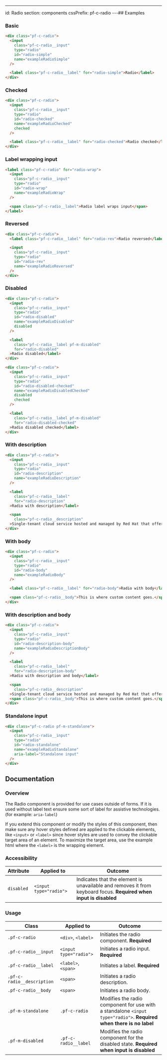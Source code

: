 ---
id: Radio
section: components
cssPrefix: pf-c-radio
---## Examples

### Basic

```html
<div class="pf-c-radio">
  <input
    class="pf-c-radio__input"
    type="radio"
    id="radio-simple"
    name="exampleRadioSimple"
  />

  <label class="pf-c-radio__label" for="radio-simple">Radio</label>
</div>

```

### Checked

```html
<div class="pf-c-radio">
  <input
    class="pf-c-radio__input"
    type="radio"
    id="radio-checked"
    name="exampleRadioChecked"
    checked
  />

  <label class="pf-c-radio__label" for="radio-checked">Radio checked</label>
</div>

```

### Label wrapping input

```html
<label class="pf-c-radio" for="radio-wrap">
  <input
    class="pf-c-radio__input"
    type="radio"
    id="radio-wrap"
    name="exampleRadioWrap"
  />

  <span class="pf-c-radio__label">Radio label wraps input</span>
</label>

```

### Reversed

```html
<div class="pf-c-radio">
  <label class="pf-c-radio__label" for="radio-rev">Radio reversed</label>

  <input
    class="pf-c-radio__input"
    type="radio"
    id="radio-rev"
    name="exampleRadioReversed"
  />
</div>

```

### Disabled

```html
<div class="pf-c-radio">
  <input
    class="pf-c-radio__input"
    type="radio"
    id="radio-disabled"
    name="exampleRadioDisabled"
    disabled
  />

  <label
    class="pf-c-radio__label pf-m-disabled"
    for="radio-disabled"
  >Radio disabled</label>
</div>

<div class="pf-c-radio">
  <input
    class="pf-c-radio__input"
    type="radio"
    id="radio-disabled-checked"
    name="exampleRadioDisabledChecked"
    disabled
    checked
  />

  <label
    class="pf-c-radio__label pf-m-disabled"
    for="radio-disabled-checked"
  >Radio disabled checked</label>
</div>

```

### With description

```html
<div class="pf-c-radio">
  <input
    class="pf-c-radio__input"
    type="radio"
    id="radio-description"
    name="exampleRadioDescription"
  />

  <label
    class="pf-c-radio__label"
    for="radio-description"
  >Radio with description</label>

  <span
    class="pf-c-radio__description"
  >Single-tenant cloud service hosted and managed by Red Hat that offers high-availability enterprise-grade clusters in a virtual private cloud on AWS od GCP.</span>
</div>

```

### With body

```html
<div class="pf-c-radio">
  <input
    class="pf-c-radio__input"
    type="radio"
    id="radio-body"
    name="exampleRadioBody"
  />

  <label class="pf-c-radio__label" for="radio-body">Radio with body</label>

  <span class="pf-c-radio__body">This is where custom content goes.</span>
</div>

```

### With description and body

```html
<div class="pf-c-radio">
  <input
    class="pf-c-radio__input"
    type="radio"
    id="radio-description-body"
    name="exampleRadioDescriptionBody"
  />

  <label
    class="pf-c-radio__label"
    for="radio-description-body"
  >Radio with description and body</label>

  <span
    class="pf-c-radio__description"
  >Single-tenant cloud service hosted and managed by Red Hat that offers high-availability enterprise-grade clusters in a virtual private cloud on AWS od GCP.</span>
  <span class="pf-c-radio__body">This is where custom content goes.</span>
</div>

```

### Standalone input

```html
<div class="pf-c-radio pf-m-standalone">
  <input
    class="pf-c-radio__input"
    type="radio"
    id="radio-standalone"
    name="exampleRadioStandalone"
    aria-label="Standalone input"
  />
</div>

```

## Documentation

### Overview

The Radio component is provided for use cases outside of forms. If it is used without label text ensure some sort of label for assistive technologies. (for example: `aria-label`)

If you extend this component or modify the styles of this component, then make sure any hover styles defined are applied to the clickable elements, like `<input>` or `<label>` since hover styles are used to convey the clickable target area of an element. To maximize the target area, use the example html where the `<label>` is the wrapping element.

### Accessibility

| Attribute  | Applied to             | Outcome                                                                                                           |
| ---------- | ---------------------- | ----------------------------------------------------------------------------------------------------------------- |
| `disabled` | `<input type="radio">` | Indicates that the element is unavailable and removes it from keyboard focus. **Required when input is disabled** |

### Usage

| Class                      | Applied to             | Outcome                                                                                                            |
| -------------------------- | ---------------------- | ------------------------------------------------------------------------------------------------------------------ |
| `.pf-c-radio`              | `<div>`, `<label>`     | Initiates the radio component. **Required**                                                                        |
| `.pf-c-radio__input`       | `<input type="radio">` | Initiates a radio input. **Required**                                                                              |
| `.pf-c-radio__label`       | `<label>`, `<span>`    | Initiates a label. **Required**                                                                                    |
| `.pf-c-radio__description` | `<span>`               | Initiates a radio description.                                                                                     |
| `.pf-c-radio__body`        | `<span>`               | Initiates a radio body.                                                                                            |
| `.pf-m-standalone`         | `.pf-c-radio`          | Modifies the radio component for use with a standalone `<input type="radio">`. **Required when there is no label** |
| `.pf-m-disabled`           | `.pf-c-radio__label`   | Modifies the radio component for the disabled state. **Required when input is disabled**                           |
